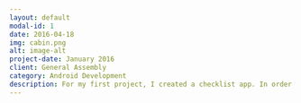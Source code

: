 ```yaml
---
layout: default
modal-id: 1
date: 2016-04-18
img: cabin.png
alt: image-alt
project-date: January 2016
client: General Assembly
category: Android Development
description: For my first project, I created a checklist app. In order to keep things simple for the user, I made every function (adding, deleting, saving) controllable with one button. The app consists of two activities; each activity includes of an EditText view and a button which allows the user to add items onto an ArrayList. The ArrayList is then displayed using a ListView using a SimpleAdapter. I also used a hashmap to index the multiple ArrayLists created by the user. The UI also includes of using OnItemClickListeners to pass data through an intent with startActivityForResult().
---
```

